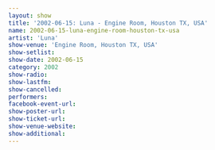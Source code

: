 ```yaml
---
layout: show
title: '2002-06-15: Luna - Engine Room, Houston TX, USA'
name: 2002-06-15-luna-engine-room-houston-tx-usa
artist: 'Luna'
show-venue: 'Engine Room, Houston TX, USA'
show-setlist: 
show-date: 2002-06-15
category: 2002
show-radio: 
show-lastfm: 
show-cancelled: 
performers: 
facebook-event-url: 
show-poster-url: 
show-ticket-url: 
show-venue-website: 
show-additional: 
---
```


